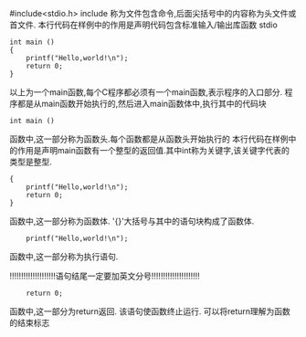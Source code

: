 #include<stdio.h>
include 称为文件包含命令,后面尖括号中的内容称为头文件或首文件.
本行代码在样例中的作用是声明代码包含标准输入/输出库函数 stdio

```
int main ()
{
    printf("Hello,world!\n");
    return 0;
}
```
以上为一个main函数,每个C程序都必须有一个main函数,表示程序的入口部分.
程序都是从main函数开始执行的,然后进入main函数体中,执行其中的代码块

```
int main ()
```
函数中,这一部分称为函数头.每个函数都是从函数头开始执行的
本行代码在样例中的作用是声明main函数有一个整型的返回值.其中int称为关键字,该关键字代表的类型是整型.

```
{
    printf("Hello,world!\n");
    return 0;
}
```
函数中,这一部分称为函数体.
'{}'大括号与其中的语句块构成了函数体.

```
    printf("Hello,world!\n");
```
函数中,这一部分称为执行语句.

!!!!!!!!!!!!!!!!!!!!语句结尾一定要加英文分号!!!!!!!!!!!!!!!!!!!!!

```
    return 0;
```
函数中,这一部分为return返回.
该语句使函数终止运行.
可以将return理解为函数的结束标志
